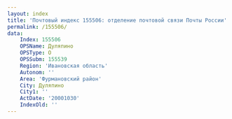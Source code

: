 ```yaml
---
layout: index
title: 'Почтовый индекс 155506: отделение почтовой связи Почты России'
permalink: /155506/
data:
    Index: 155506
    OPSName: Дуляпино
    OPSType: О
    OPSSubm: 155539
    Region: 'Ивановская область'
    Autonom: ''
    Area: 'Фурмановский район'
    City: Дуляпино
    City1: ''
    ActDate: '20001030'
    IndexOld: ''
---
```

